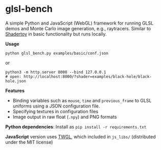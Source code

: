 # glsl-bench

A simple Python and JavaScript (WebGL) framework for running GLSL demos and Monte Carlo image generation,
e.g., raytracers. Similar to [Shadertoy](https://www.shadertoy.com/) in basic
functionality but runs locally.

**Usage**

    python glsl_bench.py examples/basic/conf.json

or

    python3 -m http.server 8000 --bind 127.0.0.1
    # open: http://localhost:8000/?shader=examples/black-hole/black-hole.json

**Features**

 * Binding variables such as `mouse`, `time` and `previous_frame` to GLSL uniforms using a JSON configuration file.
 * Specifying textures in configuration files
 * Image output in raw float (`.npy`) and PNG formats

**Python dependencies**: Install as `pip install -r requirements.txt`

**JavaScript** version uses [TWGL](https://twgljs.org/), which included
in `js_libs/` (distributed under the MIT license)
